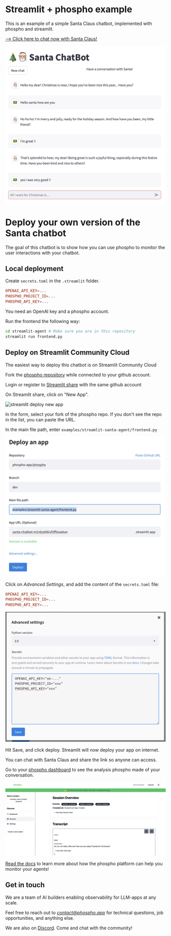 # Streamlit + phospho example

This is an example of a simple Santa Claus chatbot, implemented with phospho and streamlit.

[--> Click here to chat now with Santa Claus!](https://santa-chatbot-phospho.streamlit.app)

![Santa Claus chatbot](screenshots/chatbot.png)

# Deploy your own version of the Santa chatbot

The goal of this chatbot is to show how you can use phospho to monitor the user interactions with your chatbot. 

## Local deployment

Create `secrets.toml` in the `.streamlit` folder. 

```toml
OPENAI_API_KEY=...
PHOSPHO_PROJECT_ID=...
PHOSPHO_API_KEY=...
```

You need an OpenAI key and a phospho account. 

Run the frontend the following way:

```bash
cd streamlit-agent # Make sure you are in this repository
streamlit run frontend.py
```

## Deploy on Streamlit Community Cloud 

The easiest way to deploy this chatbot is on Streamlit Community Cloud

Fork the [phospho repository](https://github.com/phospho-app/phospho) while connected to your github account.

Login or register to [Streamlit share](https://share.streamlit.io) with the same github account

On Streamlit share, click on "New App".

![streamlit deploy new app](https://docs.streamlit.io/images/streamlit-community-cloud/deploy-empty-new-app.png)

In the form, select your fork of the phospho repo. If you don't see the repo in the list, you can paste the URL. 

In the main file path, enter `examples/streamlit-santa-agent/frontend.py`

![Form streamlit deploy](screenshots/deploy_app.png)

Click on _Advanced Settings_, and add the content of the `secrets.toml` file:

```toml
OPENAI_API_KEY=...
PHOSPHO_PROJECT_ID=...
PHOSPHO_API_KEY=...
```

![Add secrets to the Advanced Settings](screenshots/streamlit_secrets.png)

Hit Save, and click deploy. Streamlit will now deploy your app on internet. 

You can chat with Santa Claus and share the link so anyone can access. 

Go to your [phospho dashboard](https://platform.phospho.app) to see the analysis phospho made of your conversation. 

![Learn more about your app on the phospho dashboard](screenshots/phospho_dashboard.png)

[Read the docs](https://docs.phospho.app) to learn more about how the phospho platform can help you monitor your agents!

## Get in touch

We are a team of AI builders enabling observability for LLM-apps at any scale. 

Feel free to reach out to *contact@phospho.app* for technical questions, job opportunities, and anything else.

We are also on [Discord](https://discord.gg/wk4uBSnKyW). Come and chat with the community!